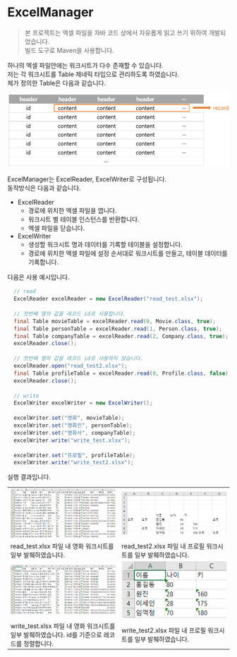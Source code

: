 # ExcelManager

> 본 프로젝트는 엑셀 파일을 자바 코드 상에서 자유롭게 읽고 쓰기 위하여 개발되었습니다.<br>
  빌드 도구로 Maven을 사용합니다.

하나의 엑셀 파일안에는 워크시트가 다수 존재할 수 있습니다.<br>
저는 각 워크시트를 Table 제네릭 타입으로 관리하도록 하였습니다.<br>
제가 정의한 Table은 다음과 같습니다.

<img src=md/fig1.png><br>

ExcelManager는 ExcelReader, ExcelWriter로 구성됩니다.<br>
동작방식은 다음과 같습니다.

- ExcelReader
  - 경로에 위치한 엑셀 파일을 엽니다.
  - 워크시트 별 테이블 인스턴스를 반환합니다.
  - 엑셀 파일을 닫습니다.
- ExcelWriter
  - 생성할 워크시트 명과 데이터를 기록할 테이블을 설정합니다.
  - 경로에 위치한 엑셀 파일에 설정 순서대로 워크시트를 만들고, 테이블 데이터를 기록합니다.
  
다음은 사용 예시입니다.

```java
  // read
  ExcelReader excelReader = new ExcelReader("read_test.xlsx");
  
  // 첫번째 열의 값을 레코드 id로 사용합니다.
  final Table movieTable = excelReader.read(0, Movie.class, true);
  final Table personTable = excelReader.read(1, Person.class, true);
  final Table companyTable = excelReader.read(2, Company.class, true);
  excelReader.close();

  // 첫번째 열의 값을 레코드 id로 사용하지 않습니다.
  excelReader.open("read_test2.xlsx");
  final Table profileTable = excelReader.read(0, Profile.class, false);
  excelReader.close();

  // write
  ExcelWriter excelWriter = new ExcelWriter();
  
  excelWriter.set("영화", movieTable);
  excelWriter.set("영화인", personTable);
  excelWriter.set("영화사", companyTable);
  excelWriter.write("write_test.xlsx");

  excelWriter.set("프로필", profileTable);
  excelWriter.write("write_test2.xlsx");
```

실행 결과입니다.
<table>
  <tr>
    <td width="50%"><img src=md/fig2.png></td>
    <td><img src=md/fig3.png></td>
  </tr>
  <tr>
    <td>read_test.xlsx 파일 내 영화 워크시트를 일부 발췌하였습니다.</td>
    <td>read_test2.xlsx 파일 내 프로필 워크시트를 일부 발췌하였습니다.</td></td>
  </tr>
  <tr>
    <td width="50%"><img src=md/fig4.png></td>
    <td><img src=md/fig5.png></td>
  </tr>
  <tr>
    <td>write_test.xlsx 파일 내 영화 워크시트를 일부 발췌하였습니다. id를 기준으로 레코드를 정렬합니다.</td>
    <td>write_test2.xlsx 파일 내 프로필 워크시트를 일부 발췌하였습니다.</td></td>
  </tr>
</table>
